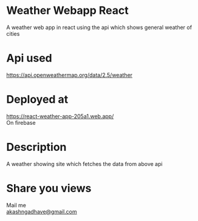 # Weather Webapp React
A weather web app in react using the api which shows general weather of cities

# Api used
https://api.openweathermap.org/data/2.5/weather

# Deployed at
https://react-weather-app-205a1.web.app/ <br/>
On firebase

# Description
A weather showing site which fetches the data from above api

# Share you views
Mail me <br/>
akashngadhave@gmail.com


